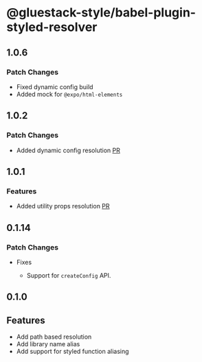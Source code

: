 # @gluestack-style/babel-plugin-styled-resolver

## 1.0.6

### Patch Changes

- Fixed dynamic config build
- Added mock for `@expo/html-elements`

## 1.0.2

### Patch Changes

- Added dynamic config resolution [PR](https://github.com/gluestack/gluestack-style/pull/550)

## 1.0.1

### Features

- Added utility props resolution [PR](https://github.com/gluestack/gluestack-style/pull/519)

## 0.1.14

### Patch Changes

- Fixes

  - Support for `createConfig` API.

## 0.1.0

## Features

- Add path based resolution
- Add library name alias
- Add support for styled function aliasing
